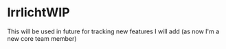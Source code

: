 # IrrlichtWIP
This will be used in future for tracking new features I will add (as now I'm a new core team member)
